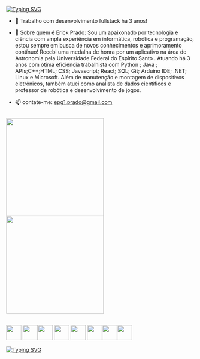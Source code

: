 <a href="https://git.io/typing-svg"><img src="https://readme-typing-svg.demolab.com?font=VT323&weight=500&duration=2000&pause=850&color=F8F8F8&vCenter=true&multiline=true&width=500&height=80&lines=Seja+bem+vindo+ao+meu+acervo+digital!;Sou+%C3%89rick+Prado%2C+desenvolvedor+fullstack" alt="Typing SVG" /></a>

- 🔭 Trabalho com desenvolvimento fullstack há 3 anos!

- 💬 Sobre  quem é Erick Prado:
Sou um  apaixonado por tecnologia e ciência com ampla experiência em informática, robótica e programação, estou sempre em busca de novos conhecimentos e aprimoramento contínuo!
Recebi uma medalha de honra por um aplicativo na área de Astronomia pela Universidade Federal do Espírito Santo . Atuando há 3 anos com ótima eficiência 
trabalhista com Python ; Java ; APIs;C++;HTML; CSS; Javascript; React; SQL; Git; Arduino IDE; .NET; Linux e Microsoft.
Além de manutenção e montagem de dispositivos eletrônicos, também atuei como analista de dados científicos e professor de robótica e desenvolvimento de jogos. 

  

- 📫 contate-me:
  epg1.prado@gmail.com
  
  
  ## 
  

  
</div>


  <a href="https://github.com/ErickPrado101">
    <img height="260px" src="https://github-readme-stats.vercel.app/api?username=ErickPrado101&show_icons=&theme=dark&include_all_commits=true&count_private=true" style="max-width: 100%">
  </a>
  <a href="https://github.com/ErickPrado101">
    <img height="260px" src="https://github-readme-stats.vercel.app/api/top-langs/?username=ErickPrado101&langs_count=7&theme=dark" style="max-width: 100%">
  </a>
</div>

 
 ##
 <img aligin ="center" height="40" widht="40" src="https://img.shields.io/badge/Python-14354C?style=for-the-badge&logo=python&logoColor=white" /> <img aligin ="center" height="40" widht="40" src="https://img.shields.io/badge/Java-ED8B00?style=for-the-badge&logo=openjdk&logoColor=white" /><img aligin ="center" height="40" widht="40" src="https://img.shields.io/badge/C%2B%2B-00599C?style=for-the-badge&logo=c%2B%2B&logoColor=white" /> <img aligin ="center" height="40" widht="40" src="https://img.shields.io/badge/HTML5-E34F26?style=for-the-badge&logo=html5&logoColor=white" /> <img aligin ="center" height="40" widht="40" src="https://img.shields.io/badge/CSS3-1572B6?style=for-the-badge&logo=css3&logoColor=white"> <img  aligin ="center" height="40" widht="40" src="https://img.shields.io/badge/JavaScript-323330?style=for-the-badge&logo=javascript&logoColor=F7DF1E"/><img  aligin ="center" height="40" widht="40" src="https://img.shields.io/badge/SQL-00000F?style=for-the-badge&logo=sql&logoColor=white" /><img aligin ="center" height="40" widht="40" src="https://img.shields.io/badge/Arduino-00979D?style=for-the-badge&logo=arduino&logoColor=white" /> 
 
 <a href="https://git.io/typing-svg"><img src="https://readme-typing-svg.demolab.com?font=VT323&weight=500&duration=2000&pause=850&color=F8F8F8&vCenter=true&multiline=true&width=600&height=100&lines=Espero+que+tenha+aproveitado!;At%C3%A9+a+pr%C3%B3xima+vez%2C+foi+um+prazer+t%C3%AA-lo+por+aqui!" alt="Typing SVG" /></a>
          
          
          
 
